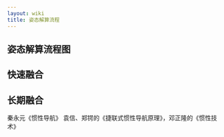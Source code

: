 ```yaml
---
layout: wiki
title: 姿态解算流程
---
```


## 姿态解算流程图

## 快速融合

## 长期融合


秦永元《惯性导航》
袁信、郑锷的《捷联式惯性导航原理》，邓正隆的《惯性技术》
